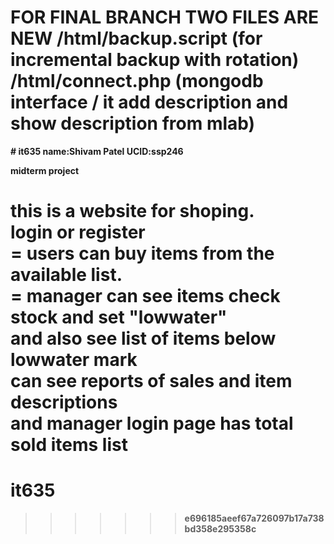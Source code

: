 <h1><b>FOR FINAL BRANCH TWO FILES ARE NEW  
<b>/html/backup.script   (for incremental backup with rotation) <br>
<b>/html/connect.php     (mongodb interface / it add description and show description from mlab)<br>
</h1>
# it635
name:Shivam Patel
UCID:ssp246

midterm project

this is a website for shoping.<br>
login or register<br>
= users can buy items from the available list.<br>
= manager can see items check stock and set "lowwater"<br>
  and also see list of items below lowwater mark<br>
  can see reports of sales and item descriptions<br>
  and manager login page has total sold items list<br>
=======
# it635
>>>>>>> e696185aeef67a726097b17a738bd358e295358c
